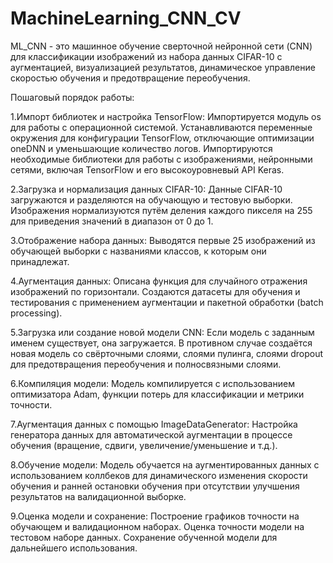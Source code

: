 # MachineLearning_CNN_CV
ML_CNN - это машинное обучение сверточной нейронной сети (CNN) для классификации изображений из набора данных CIFAR-10 с аугментацией, визуализацией результатов, динамическое управление скоростью обучения и предотвращение переобучения.

Пошаговый порядок работы:

1.Импорт библиотек и настройка TensorFlow:
  Импортируется модуль os для работы с операционной системой.
  Устанавливаются переменные окружения для конфигурации TensorFlow, отключающие оптимизации oneDNN и уменьшающие количество логов.
  Импортируются необходимые библиотеки для работы с изображениями, нейронными сетями, включая TensorFlow и его высокоуровневый API Keras.

2.Загрузка и нормализация данных CIFAR-10:
  Данные CIFAR-10 загружаются и разделяются на обучающую и тестовую выборки.
  Изображения нормализуются путём деления каждого пикселя на 255 для приведения значений в диапазон от 0 до 1.

3.Отображение набора данных:
  Выводятся первые 25 изображений из обучающей выборки с названиями классов, к которым они принадлежат.

4.Аугментация данных:
  Описана функция для случайного отражения изображений по горизонтали.
  Создаются датасеты для обучения и тестирования с применением аугментации и пакетной обработки (batch processing).

5.Загрузка или создание новой модели CNN:
  Если модель с заданным именем существует, она загружается. В противном случае создаётся новая модель со свёрточными слоями, слоями пулинга, слоями dropout для предотвращения переобучения и полносвязными слоями.

6.Компиляция модели:
  Модель компилируется с использованием оптимизатора Adam, функции потерь для классификации и метрики точности.

7.Аугментация данных с помощью ImageDataGenerator:
  Настройка генератора данных для автоматической аугментации в процессе обучения (вращение, сдвиги, увеличение/уменьшение и т.д.).

8.Обучение модели:
  Модель обучается на аугментированных данных с использованием коллбеков для динамического изменения скорости обучения и ранней остановки обучения при отсутствии улучшения результатов на валидационной выборке.

9.Оценка модели и сохранение:
  Построение графиков точности на обучающем и валидационном наборах.
  Оценка точности модели на тестовом наборе данных.
  Сохранение обученной модели для дальнейшего использования.
